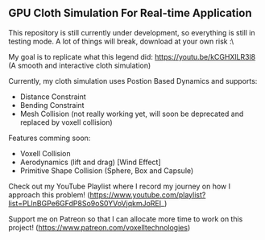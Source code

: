 GPU Cloth Simulation For Real-time Application
---

This repository is still currently under development, so everything is still in testing mode. A lot of things will break, download at your own risk :\

My goal is to replicate what this legend did: https://youtu.be/kCGHXlLR3l8 (A smooth and interactive cloth simulation)

Currently, my cloth simulation uses Postion Based Dynamics and supports:
- Distance Constraint
- Bending Constraint
- Mesh Collision (not really working yet, will soon be deprecated and replaced by voxell collision)

Features comming soon:
- Voxell Collision
- Aerodynamics (lift and drag) [Wind Effect]
- Primitive Shape Collision (Sphere, Box and Capsule)


Check out my YouTube Playlist where I record my journey on how I approach this problem!
(https://www.youtube.com/playlist?list=PLlnBGPe6GFdP8So9oS0YVoVjqkmJoREI_)

Support me on Patreon so that I can allocate more time to work on this project!
(https://www.patreon.com/voxelltechnologies)

<!-- ###How to use?
---
 -->